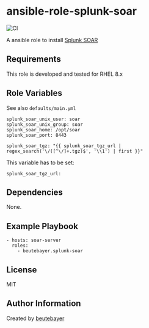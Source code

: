 # ansible-role-splunk-soar
![CI](https://github.com/beutebayer/ansible-role-splunk-soar/workflows/CI/badge.svg) 

A ansible role to install [Splunk SOAR](https://www.splunk.com/en_us/products/splunk-security-orchestration-and-automation.html)

## Requirements

This role is developed and tested for RHEL 8.x

## Role Variables

See also `defaults/main.yml`

```
splunk_soar_unix_user: soar
splunk_soar_unix_group: soar
splunk_soar_home: /opt/soar
splunk_soar_port: 8443

splunk_soar_tgz: "{{ splunk_soar_tgz_url | regex_search('\/([^\/]+.tgz)$', '\\1') | first }}"
```

This variable has to be set:

```
splunk_soar_tgz_url:
```

## Dependencies

None.

## Example Playbook

```
- hosts: soar-server
  roles:
    - beutebayer.splunk-soar
```

## License

MIT

## Author Information

Created by [beutebayer](https://galaxy.ansible.com/beutebayer)
